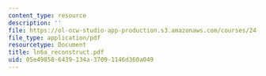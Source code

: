 ```yaml
---
content_type: resource
description: ''
file: https://ol-ocw-studio-app-production.s3.amazonaws.com/courses/24-951-introduction-to-syntax-fall-2003/05e498586439134a37091146d360a049_ln6a_reconstruct.pdf
file_type: application/pdf
resourcetype: Document
title: ln6a_reconstruct.pdf
uid: 05e49858-6439-134a-3709-1146d360a049
---
```

